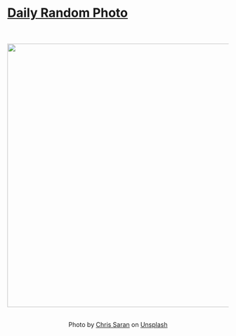 # [Daily Random Photo](https://www.dailyrandomphoto.com/)

<div align="center">
  <br>
  <br>
  <a href="https://www.dailyrandomphoto.com/p/2025/2025-07-07/"><img src="https://images.unsplash.com/photo-1749456289357-4e5cbffe9fb3?crop=entropy&cs=tinysrgb&fit=max&fm=jpg&ixid=M3w3NzUwOHwwfDF8cmFuZG9tfHx8fHx8fHx8MTc1MTg0OTYxNHw&ixlib=rb-4.1.0&q=80&w=1080" width="600px"></a>
  <br>
  <br>
  <p class="has-text-grey">Photo by <a href="https://unsplash.com/@shotby__chris?utm_source=Daily%20Random%20Photo&amp;utm_medium=referral" target="_blank" rel="noopener noreferrer">Chris Saran</a> on <a href="https://unsplash.com/photos/sunset-shines-through-pier-columns-on-the-beach-X4Dv9ftAhvQ?utm_source=Daily%20Random%20Photo&amp;utm_medium=referral" target="_blank" rel="noopener noreferrer">Unsplash</a></p>
</div>
